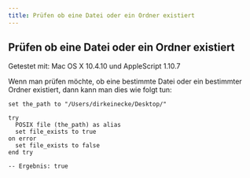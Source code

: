 ```yaml
---
title: Prüfen ob eine Datei oder ein Ordner existiert
---
```


## Prüfen ob eine Datei oder ein Ordner existiert

Getestet mit: Mac OS X 10.4.10 und AppleScript 1.10.7

Wenn man prüfen möchte, ob eine bestimmte Datei oder ein bestimmter Ordner existiert, dann kann man dies wie folgt tun:

```applescript
set the_path to "/Users/dirkeinecke/Desktop/"

try
  POSIX file (the_path) as alias
  set file_exists to true
on error
  set file_exists to false
end try

-- Ergebnis: true
```
